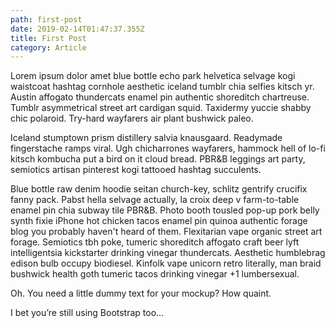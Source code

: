 ```yaml
---
path: first-post
date: 2019-02-14T01:47:37.355Z
title: First Post
category: Article
---
```

Lorem ipsum dolor amet blue bottle echo park helvetica selvage kogi waistcoat hashtag cornhole aesthetic iceland tumblr chia selfies kitsch yr. Austin affogato thundercats enamel pin authentic shoreditch chartreuse. Tumblr asymmetrical street art cardigan squid. Taxidermy yuccie shabby chic polaroid. Try-hard wayfarers air plant bushwick paleo.

Iceland stumptown prism distillery salvia knausgaard. Readymade fingerstache ramps viral. Ugh chicharrones wayfarers, hammock hell of lo-fi kitsch kombucha put a bird on it cloud bread. PBR&B leggings art party, semiotics artisan pinterest kogi tattooed hashtag succulents.

Blue bottle raw denim hoodie seitan church-key, schlitz gentrify crucifix fanny pack. Pabst hella selvage actually, la croix deep v farm-to-table enamel pin chia subway tile PBR&B. Photo booth tousled pop-up pork belly synth fixie iPhone hot chicken tacos enamel pin quinoa authentic forage blog you probably haven't heard of them. Flexitarian vape organic street art forage. Semiotics tbh poke, tumeric shoreditch affogato craft beer lyft intelligentsia kickstarter drinking vinegar thundercats. Aesthetic humblebrag edison bulb occupy biodiesel. Kinfolk vape unicorn retro literally, man braid bushwick health goth tumeric tacos drinking vinegar +1 lumbersexual.

Oh. You need a little dummy text for your mockup? How quaint.

I bet you’re still using Bootstrap too…
